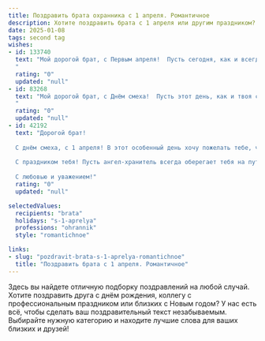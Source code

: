 ```yaml
---
title: Поздравить брата охранника с 1 апреля. Романтичное
description: Хотите поздравить брата с 1 апреля или другим праздником? Наш ИИ создаст незабываемое поздравление, а вы обязательно выделитесь среди других.  
date: 2025-01-08
tags: second tag
wishes:
- id: 133740
  text: "Мой дорогой брат, с Первым апреля!  Пусть сегодня, как и всегда, твоя сила и бдительность охраняют не только тех, кому ты присягу дал, но и наше общее счастье.  Пусть в этот день в твоём сердце поселится лёгкость и радость, как весенний ветерок,  а все тревоги и заботы останутся за стенами твоего поста.  Я бесконечно люблю тебя и ценю твою верность и преданность своему делу.  Пусть твоя жизнь будет наполнена теплом, любовью и яркими, незабываемыми моментами, как самая красивая и трогательная мелодия.
  "
  rating: "0"
  updated: "null"
- id: 83268
  text: "Мой дорогой брат, с Днём смеха!  Пусть этот день, как и твоя служба, будет полон неожиданных, но приятных сюрпризов.  Ты – мой защитник, моя опора, мой герой,  хранитель спокойствия и  тихой гавани.  Пусть твоя любовь к жизни будет такой же сильной и нерушимой, как твоя преданность долгу.  Я люблю тебя!
  "
  rating: "0"
  updated: "null"
- id: 42192
  text: "Дорогой брат!
  
  С днём смеха, с 1 апреля! В этот особенный день хочу пожелать тебе, чтобы твоя жизнь была наполнена только радостными и искренними моментами. Ты – надежный охранник не только в работе, но и в жизни, и я горжусь тем, что у меня есть такой брат. Пусть каждый твой день будет безопасным и светлым, а в сердце всегда царит любовь и счастье.
  
  С праздником тебя! Пусть ангел-хранитель всегда оберегает тебя на пути, а удача улыбается каждый миг! Мы знаем, что даже в шутках ты остаёшься самым серьёзным защитником счастья и спокойствия.
  
  С любовью и уважением!"
  rating: "0"
  updated: "null"

selectedValues:
  recipients: "brata"
  holidays: "s-1-aprelya"
  professions: "ohrannik"
  style: "romantichnoe"

links:
- slug: "pozdravit-brata-s-1-aprelya-romantichnoe"
  title: "Поздравить брата с 1 апреля. Романтичное"
---
```


Здесь вы найдете отличную подборку поздравлений на любой случай.
Хотите поздравить друга с днём рождения, коллегу с профессиональным праздником или близких с Новым годом? У нас есть всё, чтобы сделать ваш поздравительный текст незабываемым. Выбирайте нужную категорию и находите лучшие слова для ваших близких и друзей!
